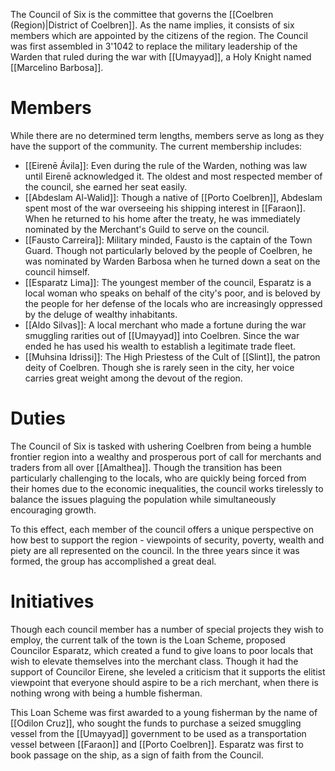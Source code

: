 The Council of Six is the committee that governs the [[Coelbren (Region)|District of Coelbren]]. As the name implies, it consists of six members which are appointed by the citizens of the region. The Council was first assembled in 3'1042 to replace the military leadership of the Warden that ruled during the war with [[Umayyad]], a Holy Knight named [[Marcelino Barbosa]].

# Members

While there are no determined term lengths, members serve as long as they have the support of the community. The current membership includes:

- [[Eirenē Ávila]]: Even during the rule of the Warden, nothing was law until Eirenē acknowledged it. The oldest and most respected member of the council, she earned her seat easily.
- [[Abdeslam Al-Walid]]: Though a native of [[Porto Coelbren]], Abdeslam spent most of the war overseeing his shipping interest in [[Faraon]]. When he returned to his home after the treaty, he was immediately nominated by the Merchant's Guild to serve on the council.
- [[Fausto Carreira]]: Military minded, Fausto is the captain of the Town Guard. Though not particularly beloved by the people of Coelbren, he was nominated by Warden Barbosa when he turned down a seat on the council himself.
- [[Esparatz Lima]]: The youngest member of the council, Esparatz is a local woman who speaks on behalf of the city's poor, and is beloved by the people for her defense of the locals who are increasingly oppressed by the deluge of wealthy inhabitants.
- [[Aldo Silvas]]: A local merchant who made a fortune during the war smuggling rarities out of [[Umayyad]] into Coelbren. Since the war ended he has used his wealth to establish a legitimate trade fleet.
- [[Muhsina Idrissi]]: The High Priestess of the Cult of [[Slint]], the patron deity of Coelbren. Though she is rarely seen in the city, her voice carries great weight among the devout of the region.

# Duties

The Council of Six is tasked with ushering Coelbren from being a humble frontier region into a wealthy and prosperous port of call for merchants and traders from all over [[Amalthea]]. Though the transition has been particularly challenging to the locals, who are quickly being forced from their homes due to the economic inequalities, the council works tirelessly to balance the issues plaguing the population while simultaneously encouraging growth.

To this effect, each member of the council offers a unique perspective on how best to support the region - viewpoints of security, poverty, wealth and piety are all represented on the council. In the three years since it was formed, the group has accomplished a great deal.

# Initiatives

Though each council member has a number of special projects they wish to employ, the current talk of the town is the Loan Scheme, proposed Councilor Esparatz, which created a fund to give loans to poor locals that wish to elevate themselves into the merchant class. Though it had the support of Councilor Eirene, she leveled a criticism that it supports the elitist viewpoint that everyone should aspire to be a rich merchant, when there is nothing wrong with being a humble fisherman.

This Loan Scheme was first awarded to a young fisherman by the name of [[Odilon Cruz]], who sought the funds to purchase a seized smuggling vessel from the [[Umayyad]] government to be used as a transportation vessel between [[Faraon]] and [[Porto Coelbren]]. Esparatz was first to book passage on the ship, as a sign of faith from the Council.